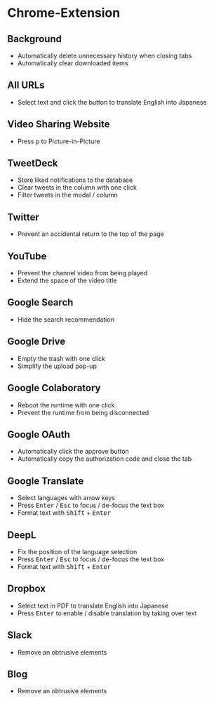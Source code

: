 # Chrome-Extension

## Background

- Automatically delete unnecessary history when closing tabs
- Automatically clear downloaded items

## All URLs

- Select text and click the button to translate English into Japanese

## Video Sharing Website

- Press <kbd>p</kbd> to Picture-in-Picture

## TweetDeck

- Store liked notifications to the database
- Clear tweets in the column with one click
- Filter tweets in the modal / column

## Twitter

- Prevent an accidental return to the top of the page

## YouTube

- Prevent the channel video from being played
- Extend the space of the video title

## Google Search

- Hide the search recommendation

## Google Drive

- Empty the trash with one click
- Simplify the upload pop-up

## Google Colaboratory

- Reboot the runtime with one click
- Prevent the runtime from being disconnected

## Google OAuth

- Automatically click the approve button
- Automatically copy the authorization code and close the tab

## Google Translate

- Select languages with arrow keys
- Press <kbd>Enter</kbd> / <kbd>Esc</kbd> to focus / de-focus the text box
- Format text with <kbd>Shift</kbd> + <kbd>Enter</kbd>

## DeepL

- Fix the position of the language selection
- Press <kbd>Enter</kbd> / <kbd>Esc</kbd> to focus / de-focus the text box
- Format text with <kbd>Shift</kbd> + <kbd>Enter</kbd>

## Dropbox

- Select text in PDF to translate English into Japanese
- Press <kbd>Enter</kbd> to enable / disable translation by taking over text

## Slack

- Remove an obtrusive elements

## Blog

- Remove an obtrusive elements
